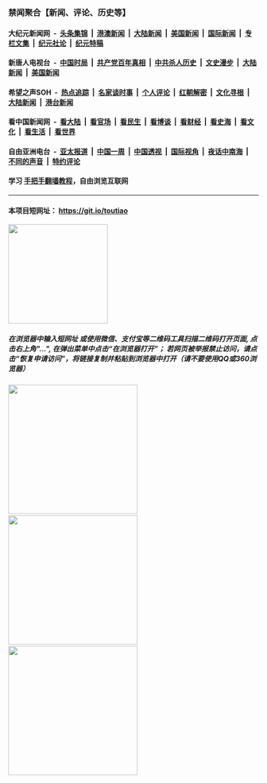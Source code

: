 ### 禁闻聚合【新闻、评论、历史等】

#### 大纪元新闻网 &nbsp;-&nbsp; [头条集锦](indexes/E头条集锦.md?t=02120633) &nbsp;|&nbsp; [港澳新闻](indexes/E港澳新闻.md?t=02120633)  &nbsp;|&nbsp; [大陆新闻](indexes/E大陆新闻.md?t=02120633) &nbsp;|&nbsp; [美国新闻](indexes/E美国新闻.md?t=02120633) &nbsp;|&nbsp; [国际新闻](indexes/E国际新闻.md?t=02120633) &nbsp;|&nbsp; [专栏文集](indexes/E专栏文集.md?t=02120633) &nbsp;|&nbsp; [纪元社论](indexes/E纪元社论.md?t=02120633) &nbsp;|&nbsp; [纪元特稿](indexes/E纪元特稿.md?t=02120633) 

#### 新唐人电视台 &nbsp;-&nbsp; [中国时局](indexes/N中国时局.md?t=02120633) &nbsp;|&nbsp; [共产党百年真相](indexes/N共产党百年真相.md?t=02120633) &nbsp;|&nbsp; [中共杀人历史](indexes/N中共杀人历史.md?t=02120633) &nbsp;|&nbsp; [文史漫步](indexes/N文史漫步.md?t=02120633) &nbsp;|&nbsp; [大陆新闻](indexes/N大陆新闻.md?t=02120633) &nbsp;|&nbsp; [美国新闻](indexes/N美国新闻.md?t=02120633)

#### 希望之声SOH &nbsp;-&nbsp; [热点追踪](indexes/H热点追踪.md?t=02120633) &nbsp;|&nbsp; [名家谈时事](indexes/H名家谈时事.md?t=02120633) &nbsp;|&nbsp; [个人评论](indexes/H个人评论.md?t=02120633)  &nbsp;|&nbsp; [红朝解密](indexes/H红朝解密.md?t=02120633) &nbsp;|&nbsp; [文化寻根](indexes/H文化寻根.md?t=02120633) &nbsp;|&nbsp; [大陆新闻](indexes/H大陆新闻.md?t=02120633) &nbsp;|&nbsp; [港台新闻](indexes/H港台新闻.md?t=02120633)

#### 看中国新闻网 &nbsp;-&nbsp; [看大陆](indexes/S看大陆.md?t=02120633) &nbsp;|&nbsp; [看官场](indexes/S看官场.md?t=02120633) &nbsp;|&nbsp; [看民生](indexes/S看民生.md?t=02120633)  &nbsp;|&nbsp; [看博谈](indexes/S看博谈.md?t=02120633) &nbsp;|&nbsp; [看财经](indexes/S看财经.md?t=02120633) &nbsp;|&nbsp; [看史海](indexes/S看史海.md?t=02120633) &nbsp;|&nbsp; [看文化](indexes/S看文化.md?t=02120633) &nbsp;|&nbsp; [看生活](indexes/S看生活.md?t=02120633) &nbsp;|&nbsp; [看世界](indexes/S看世界.md?t=02120633)

#### 自由亚洲电台 &nbsp;-&nbsp; [亚太报道](indexes/R亚太报道.md?t=02120633) &nbsp;|&nbsp; [中国一周](indexes/R中国一周.md?t=02120633) &nbsp;|&nbsp; [中国透视](indexes/R中国透视.md?t=02120633)  &nbsp;|&nbsp; [国际视角](indexes/R国际视角.md?t=02120633) &nbsp;|&nbsp; [夜话中南海](indexes/R夜话中南海.md?t=02120633) &nbsp;|&nbsp; [不同的声音](indexes/R不同的声音.md?t=02120633) &nbsp;|&nbsp; [特约评论](indexes/R特约评论.md?t=02120633)

#### 学习 [手把手翻墙教程](https://github.com/gfw-breaker/guides/wiki)，自由浏览互联网

----

#### 本项目短网址： https://git.io/toutiao
<img src="https://raw.githubusercontent.com/gfw-breaker/banned-news/master/scripts/img/qr.png" width="200px"/>  

##### 在浏览器中输入短网址 或使用微信、支付宝等二维码工具扫描二维码打开页面, 点击右上角"...", 在弹出菜单中点击“在浏览器打开”； 若网页被举报禁止访问，请点击“恢复申请访问”，将链接复制并粘贴到浏览器中打开（请不要使用QQ或360浏览器）

<img src="https://raw.githubusercontent.com/gfw-breaker/banned-news/master/scripts/img/1.png" width="260px"/> &nbsp; <img src="https://raw.githubusercontent.com/gfw-breaker/banned-news/master/scripts/img/2.png" width="260px"/> &nbsp; <img src="https://raw.githubusercontent.com/gfw-breaker/banned-news/master/scripts/img/3.png" width="260px"/>
